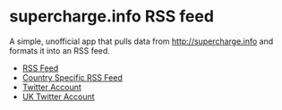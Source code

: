 # supercharge.info RSS feed

A simple, unofficial app that pulls data from http://supercharge.info and formats it into an RSS feed.

- [RSS Feed](https://superchargers.scottrobertson.me/changes.rss)
- [Country Specific RSS Feed](https://superchargers.scottrobertson.me/changes.rss?country=United%20Kingdom)
- [Twitter Account](https://twitter.com/superchargefeed)
- [UK Twitter Account](https://twitter.com/supercharge_uk)
